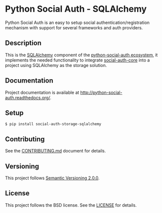 # Python Social Auth - SQLAlchemy

Python Social Auth is an easy to setup social authentication/registration
mechanism with support for several frameworks and auth providers.

## Description

This is the [SQLAlchemy](http://www.sqlalchemy.org/) component of the
[python-social-auth ecosystem](https://github.com/python-social-auth/social-core),
it implements the needed functionality to integrate
[social-auth-core](https://github.com/python-social-auth/social-core)
into a project using SQLAlchemy as the storage solution.

## Documentation

Project documentation is available at http://python-social-auth.readthedocs.org/.

## Setup

```shell
$ pip install social-auth-storage-sqlalchemy
```

## Contributing

See the [CONTRIBUTING.md](CONTRIBUTING.md) document for details.

## Versioning

This project follows [Semantic Versioning 2.0.0](http://semver.org/spec/v2.0.0.html).

## License

This project follows the BSD license. See the [LICENSE](LICENSE) for details.
